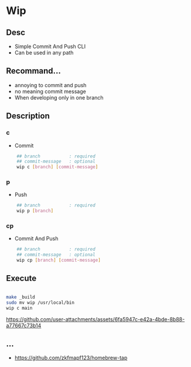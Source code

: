# Wip

## Desc

- Simple Commit And Push CLI
- Can be used in any path

## Recommand...

- annoying to commit and push
- no meaning commit message
- When developing only in one branch 

## Description


### c

- Commit

```sh
    ## branch           : required
    ## commit-message   : optional
    wip c [branch] [commit-message]
```

### p

- Push

```sh
    ## branch           : required
    wip p [branch]
```

### cp

- Commit And Push


```sh
    ## branch           : required
    ## commit-message   : optional
    wip cp [branch] [commit-message]
```

## Execute

```sh

make _build
sudo mv wip /usr/local/bin
wip c main
```

https://github.com/user-attachments/assets/6fa5947c-e42a-4bde-8b88-a77667c73b14

## ...

- <a href="homebrew-tap">https://github.com/zkfmapf123/homebrew-tap</a>